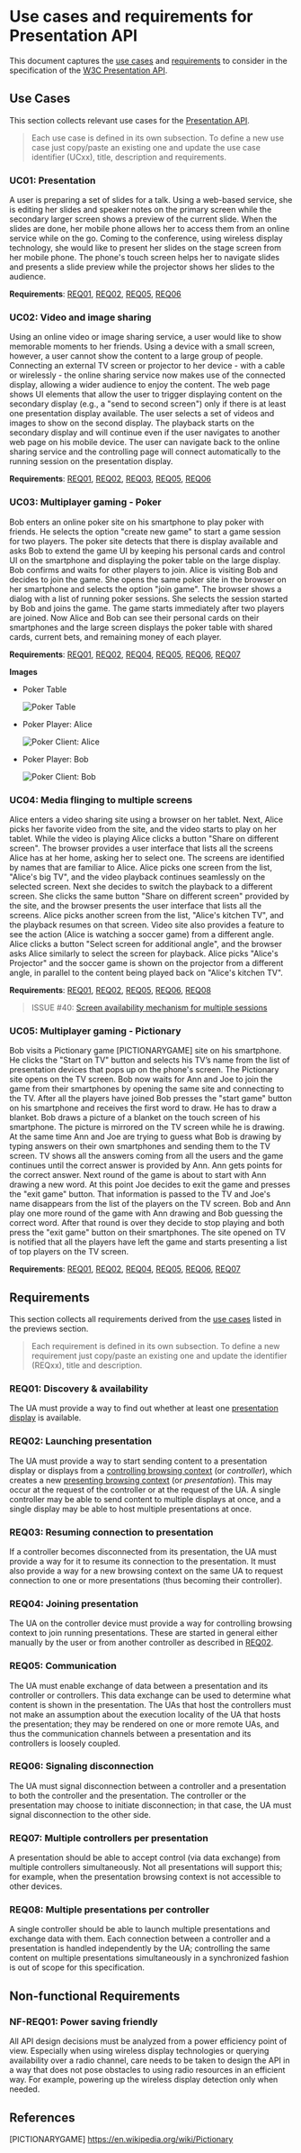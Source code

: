 # Use cases and requirements for Presentation API

This document captures the [use cases](#use-cases) and
[requirements](#requirements) to consider in the specification of the
[W3C Presentation API][pres-api].

## Use Cases

This section collects relevant use cases for the [Presentation API][pres-api].

> Each use case is defined in its own subsection. To define a new use case just
> copy/paste an existing one and update the use case identifier (UCxx), title,
> description and requirements.

### <a name="uc01"></a>UC01: Presentation

A user is preparing a set of slides for a talk. Using a web-based service, she
is editing her slides and speaker notes on the primary screen while the
secondary larger screen shows a preview of the current slide. When the slides
are done, her mobile phone allows her to access them from an online service
while on the go. Coming to the conference, using wireless display technology,
she would like to present her slides on the stage screen from her mobile phone.
The phone's touch screen helps her to navigate slides and presents a slide
preview while the projector shows her slides to the audience.

**Requirements**: [REQ01](#req01), [REQ02](#req02), [REQ05](#req05), [REQ06](#req06)

### <a name="uc02"></a>UC02: Video and image sharing

Using an online video or image sharing service, a user would like to show
memorable moments to her friends. Using a device with a small screen, however, a
user cannot show the content to a large group of people. Connecting an external
TV screen or projector to her device - with a cable or wirelessly - the online
sharing service now makes use of the connected display, allowing a wider
audience to enjoy the content. The web page shows UI elements that allow the
user to trigger displaying content on the secondary display (e.g., a "send to
second screen") only if there is at least one presentation display available.
The user selects a set of videos and images to show on the second display. The playback
starts on the secondary display and will continue even if the user navigates to another
web page on his mobile device. The user can navigate back to the online sharing service
and the controlling page will connect automatically to the running session on the
presentation display.


**Requirements**: [REQ01](#req01), [REQ02](#req02), [REQ03](#req03), [REQ05](#req05), [REQ06](#req06)

### <a name="uc03"></a>UC03: Multiplayer gaming - Poker

Bob enters an online poker site on his smartphone to play poker with friends. He
selects the option "create new game" to start a game session for two
players. The poker site detects that there is display available and asks Bob to
extend the game UI by keeping his personal cards and control UI on the
smartphone and displaying the poker table on the large display. Bob confirms and
waits for other players to join. Alice is visiting Bob and decides to join the
game.  She opens the same poker site in the browser on her smartphone and
selects the option "join game". The browser shows a dialog with a list of
running poker sessions. She selects the session started by Bob and joins the
game. The game starts immediately after two players are joined. Now Alice and
Bob can see their personal cards on their smartphones and the large screen
displays the poker table with shared cards, current bets, and remaining money of
each player.

**Requirements**: [REQ01](#req01), [REQ02](#req02), [REQ04](#req04), [REQ05](#req05), [REQ06](#req06), [REQ07](#req07)

**Images**

* <a name="uc03-img1"></a>Poker Table

    ![Poker Table][uc03-img1]

* <a name="uc03-img2"></a>Poker Player: Alice

    ![Poker Client: Alice][uc03-img2]

* <a name="uc03-img3"></a>Poker Player: Bob

    ![Poker Client: Bob][uc03-img3]

### <a name="uc04"></a>UC04: Media flinging to multiple screens

Alice enters a video sharing site using a browser on her tablet. Next, Alice
picks her favorite video from the site, and the video starts to play on her
tablet. While the video is playing Alice clicks a button "Share on different
screen".  The browser provides a user interface that lists all the screens Alice
has at her home, asking her to select one.  The screens are identified by names
that are familiar to Alice. Alice picks one screen from the list, "Alice's big
TV", and the video playback continues seamlessly on the selected screen. Next
she decides to switch the playback to a different screen. She clicks the same
button "Share on different screen" provided by the site, and the browser
presents the user interface that lists all the screens. Alice picks another
screen from the list, "Alice's kitchen TV", and the playback resumes on that
screen. Video site also provides a feature to see the action (Alice is watching
a soccer game) from a different angle. Alice clicks a button "Select screen for
additional angle", and the browser asks Alice similarly to select the screen for
playback. Alice picks "Alice's Projector" and the soccer game is shown on the
projector from a different angle, in parallel to the content being played back
on "Alice's kitchen TV".

**Requirements**: [REQ01](#req01), [REQ02](#req02), [REQ05](#req05), [REQ06](#req06), [REQ08](#req08)

> ISSUE #40: [Screen availability mechanism for multiple
> sessions](https://github.com/w3c/presentation-api/issues/40)

### <a name="uc05"></a>UC05: Multiplayer gaming - Pictionary

Bob visits a Pictionary game [PICTIONARYGAME] site on his smartphone. He clicks the
"Start on TV" button and selects his TV’s name from the list
of presentation devices that pops up on the phone's screen. The Pictionary site
opens on the TV screen. Bob now waits for Ann and Joe to join the game from their
smartphones by opening the same site and connecting to the TV. After all
the players have joined Bob presses the "start game" button on his smartphone and
receives the first word to draw. He has to draw a blanket. Bob draws a picture of
a blanket on the touch screen of his smartphone. The picture is mirrored on the
TV screen while he is drawing. At the same time Ann and Joe are trying to guess
what Bob is drawing by typing answers on their own smartphones and sending them
to the TV screen. TV shows all the answers coming from all the users and the game
continues until the correct answer is provided by Ann. Ann gets points for the
correct answer. Next round of the game is about to start with Ann drawing a new word.
At this point Joe decides to exit the game and presses the "exit game" button.
That information is passed to the TV and Joe's name disappears from the list of
the players on the TV screen. Bob and Ann play one more round of the game with Ann
drawing and Bob guessing the correct word. After that round is over they decide
to stop playing and both press the "exit game" button on their smartphones.
The site opened on TV is notified that all the players have left the game and
starts presenting a list of top players on the TV screen.

**Requirements**: [REQ01](#req01), [REQ02](#req02), [REQ04](#req04), [REQ05](#req05), [REQ06](#req06), [REQ07](#req07)


## Requirements

This section collects all requirements derived from the [use cases](#use-cases)
listed in the previews section.

> Each requirement is defined in its own subsection. To define a new requirement
> just copy/paste an existing one and update the identifier (REQxx), title and
> description.

### <a name="req01"></a>REQ01: Discovery & availability

The UA must provide a way to find out whether at least one
[presentation display](https://w3c.github.io/presentation-api/#presentation-display)
is available.

### <a name="req02"></a>REQ02: Launching presentation

The UA must provide a way to start sending content to a presentation display or
displays from a
[controlling browsing context](https://w3c.github.io/presentation-api/#controlling-browsing-context)
(or <em>controller</em>), which creates a new
[presenting browsing context](https://w3c.github.io/presentation-api/#presenting-browsing-context)
(or <em>presentation</em>). This may occur at the request of the controller or
at the request of the UA. A single controller may be able to send content to
multiple displays at once, and a single display may be able to host multiple
presentations at once.

### <a name="req03"></a>REQ03: Resuming connection to presentation

If a controller becomes disconnected from its presentation, the UA must provide
a way for it to resume its connection to the presentation. It must also provide
a way for a new browsing context on the same UA to request connection to one or
more presentations (thus becoming their controller).

### <a name="req04"></a>REQ04: Joining presentation

The UA on the controller device must provide a way for controlling browsing context
to join running presentations. These are started in general either manually
by the user or from another controller as described in [REQ02](#req02).

### <a name="req05"></a>REQ05: Communication

The UA must enable exchange of data between a presentation and its controller or
controllers. This data exchange can be used to determine what content is shown
in the presentation. The UAs that host the controllers must not make an
assumption about the execution locality of the UA that hosts the presentation;
they may be rendered on one or more remote UAs, and thus the communication
channels between a presentation and its controllers
is loosely coupled.

### <a name="req06"></a>REQ06: Signaling disconnection

The UA must signal disconnection between a controller and a presentation to both
the controller and the presentation. The controller or the presentation may
choose to initiate disconnection; in that case, the UA must signal disconnection
to the other side.

### <a name="req07"></a>REQ07: Multiple controllers per presentation

A presentation should be able to accept control (via data exchange) from
multiple controllers simultaneously. Not all presentations will support this;
for example, when the presentation browsing context is not accessible to other
devices.

### <a name="req08"></a>REQ08: Multiple presentations per controller

A single controller should be able to launch multiple presentations and exchange
data with them. Each connection between a controller and a presentation is
handled independently by the UA; controlling the same content on multiple
presentations simultaneously in a synchronized fashion is out of scope for this
specification.

## Non-functional Requirements

### <a name="nf-req01"></a>NF-REQ01: Power saving friendly

All API design decisions must be analyzed from a power efficiency point of
view. Especially when using wireless display technologies or querying
availability over a radio channel, care needs to be taken to design the API in a
way that does not pose obstacles to using radio resources in an efficient
way. For example, powering up the wireless display detection only when
needed.


[pres-api]: http://w3c.github.io/presentation-api/
[uc03-img1]: ./images/uc-multiplayer-game-poker-table.png
[uc03-img2]: ./images/uc-multiplayer-game-player-alice.png
[uc03-img3]: ./images/uc-multiplayer-game-player-bob.png

## References

[PICTIONARYGAME] https://en.wikipedia.org/wiki/Pictionary